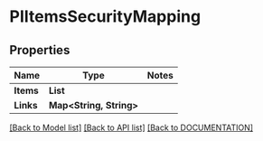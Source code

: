 # PIItemsSecurityMapping

## Properties
Name | Type | Notes
------------ | ------------- | -------------
**Items** | **List<PISecurityMapping>**
**Links** | **Map<String, String>**

[[Back to Model list]](../../DOCUMENTATION.md#documentation-for-models) [[Back to API list]](../../DOCUMENTATION.md#documentation-for-api-endpoints) [[Back to DOCUMENTATION]](../../DOCUMENTATION.md)
